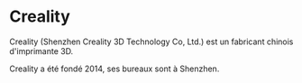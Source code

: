 # Creality

Creality (Shenzhen Creality 3D Technology Co, Ltd.) est un fabricant chinois d'imprimante 3D.

Creality a été fondé 2014, ses bureaux sont à Shenzhen.
